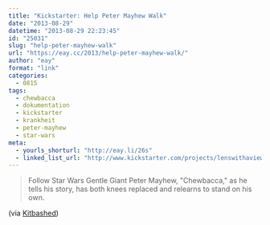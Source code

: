 ```yaml
---
title: "Kickstarter: Help Peter Mayhew Walk"
date: "2013-08-29"
datetime: "2013-08-29 22:23:45"
id: "25031"
slug: "help-peter-mayhew-walk"
url: "https://eay.cc/2013/help-peter-mayhew-walk/"
author: "eay"
format: "link"
categories:
  - 0815
tags:
  - chewbacca
  - dokumentation
  - kickstarter
  - krankheit
  - peter-mayhew
  - star-wars
meta:
  - yourls_shorturl: "http://eay.li/26s"
  - linked_list_url: "http://www.kickstarter.com/projects/lenswithaview/standing-in-the-stars-the-peter-mayhew-story"
---
```


> Follow Star Wars Gentle Giant Peter Mayhew, "Chewbacca," as he tells his story, has both knees replaced and relearns to stand on his own.

(via [Kitbashed](http://kitbashed.com/blog/help-peter-mayhew-walk))
